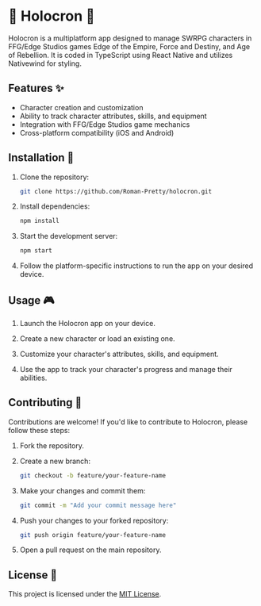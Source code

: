 # 🌟 Holocron 🌟

Holocron is a multiplatform app designed to manage SWRPG characters in FFG/Edge Studios games Edge of the Empire, Force and Destiny, and Age of Rebellion. It is coded in TypeScript using React Native and utilizes Nativewind for styling.

## Features ✨

- Character creation and customization
- Ability to track character attributes, skills, and equipment
- Integration with FFG/Edge Studios game mechanics
- Cross-platform compatibility (iOS and Android)

## Installation 🚀

1. Clone the repository:

   ```bash
   git clone https://github.com/Roman-Pretty/holocron.git
   ```

2. Install dependencies:

   ```bash
   npm install
   ```

3. Start the development server:

   ```bash
   npm start
   ```

4. Follow the platform-specific instructions to run the app on your desired device.

## Usage 🎮

1. Launch the Holocron app on your device.

2. Create a new character or load an existing one.

3. Customize your character's attributes, skills, and equipment.

4. Use the app to track your character's progress and manage their abilities.

## Contributing 🤝

Contributions are welcome! If you'd like to contribute to Holocron, please follow these steps:

1. Fork the repository.

2. Create a new branch:

   ```bash
   git checkout -b feature/your-feature-name
   ```

3. Make your changes and commit them:

   ```bash
   git commit -m "Add your commit message here"
   ```

4. Push your changes to your forked repository:

   ```bash
   git push origin feature/your-feature-name
   ```

5. Open a pull request on the main repository.

## License 📝

This project is licensed under the [MIT License](LICENSE).